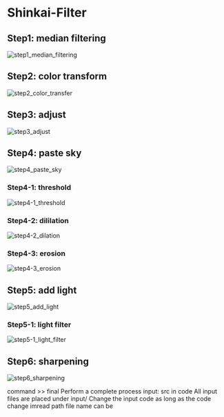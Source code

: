 # Shinkai-Filter


## Step1: median filtering
![step1_median_filtering](https://user-images.githubusercontent.com/29944979/31849912-a7b4c452-b674-11e7-83cf-60095229b113.jpg)
## Step2: color transform
![step2_color_transfer](https://user-images.githubusercontent.com/29944979/31849913-a7efc412-b674-11e7-967b-cac5860c39f7.jpg)
## Step3: adjust
![step3_adjust](https://user-images.githubusercontent.com/29944979/31849914-a82cbd72-b674-11e7-8edd-2ee8dbaef171.jpg)
## Step4: paste sky
![step4_paste_sky](https://user-images.githubusercontent.com/29944979/31849915-a878d87e-b674-11e7-80c1-d7aa2690d004.jpg)
### Step4-1: threshold
![step4-1_threshold](https://user-images.githubusercontent.com/29944979/31849916-a8b12fb2-b674-11e7-957a-ac50de358437.jpg)
### Step4-2: dililation
![step4-2_dilation](https://user-images.githubusercontent.com/29944979/31849918-a9135016-b674-11e7-817d-d7c33943b2a9.jpg)
### Step4-3: erosion
![step4-3_erosion](https://user-images.githubusercontent.com/29944979/31849919-a94bbcd0-b674-11e7-824c-7c7789ba9554.jpg)
## Step5: add light
![step5_add_light](https://user-images.githubusercontent.com/29944979/31849920-a99f2f50-b674-11e7-9735-88f4347022d9.jpg)
### Step5-1: light filter
![step5-1_light_filter](https://user-images.githubusercontent.com/29944979/31849921-aa00da34-b674-11e7-8f92-4e48897eed0c.jpg)
## Step6: sharpening
![step6_sharpening](https://user-images.githubusercontent.com/29944979/31849922-aa3f7b22-b674-11e7-8302-1bf593c25e3e.jpg)

command >> final
Perform a complete process
input: src in code
All input files are placed under input/
Change the input code as long as the code change imread path file name can be
